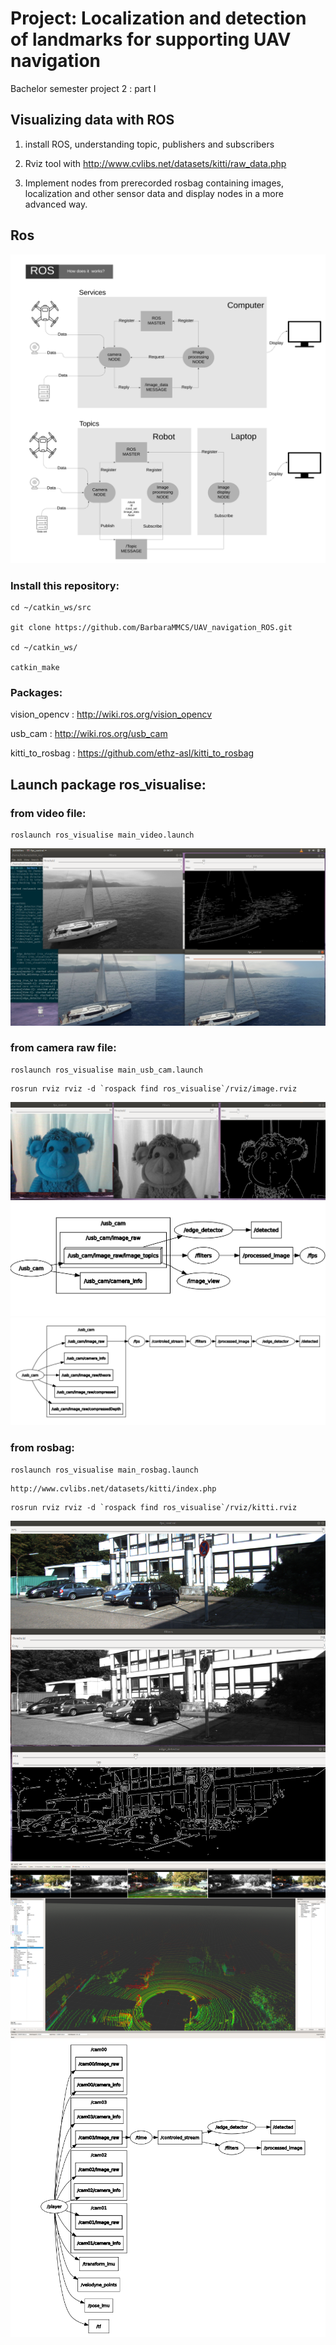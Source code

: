 # Project: Localization and detection of landmarks for supporting UAV navigation

Bachelor semester project 2 : part I

## Visualizing data with ROS

1. install ROS, understanding topic, publishers and subscribers

2. Rviz tool with http://www.cvlibs.net/datasets/kitti/raw_data.php

3. Implement nodes from prerecorded rosbag containing images, localization and other sensor data and display nodes in a more advanced way.

## Ros

<img src="files/file.png" width="1080">
          

### Install this repository:
```
cd ~/catkin_ws/src

git clone https://github.com/BarbaraMMCS/UAV_navigation_ROS.git

cd ~/catkin_ws/

catkin_make

```
### Packages: 

vision_opencv : http://wiki.ros.org/vision_opencv

usb_cam : http://wiki.ros.org/usb_cam

kitti_to_rosbag : https://github.com/ethz-asl/kitti_to_rosbag

## Launch package ros_visualise:

### from video file: 

```
roslaunch ros_visualise main_video.launch
```

<img src="files/from_file.png">

### from camera raw file:
```
roslaunch ros_visualise main_usb_cam.launch
```
```
rosrun rviz rviz -d `rospack find ros_visualise`/rviz/image.rviz
```
<img src="files/webcam.png">
<img src="files/detected.png">
<img src="files/connected.png">

### from rosbag: 
```
roslaunch ros_visualise main_rosbag.launch
```
```
http://www.cvlibs.net/datasets/kitti/index.php
```
```
rosrun rviz rviz -d `rospack find ros_visualise`/rviz/kitti.rviz
```
<img src="files/rosbag.png">

<img src="files/kitti_rviz.png">

<img src="files/on_rosbag.png">


